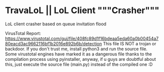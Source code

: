 # TravaLoL || LoL Client """Crasher"""
LoL client crasher based on queue invitation flood

VirusTotal Report: https://www.virustotal.com/gui/file/408fc89d1f16bdeaa5eda60a0b00454a780eacd3ac9662116bf1b2016e892b6b/detection
This file IS NOT a trojan or backdoor. If you don't trust me, install python3 and run the source file.
Some virustotal engines have marked it as a dangerous file thanks to the compilation process using pyinstaller, anyway, if u guys are doubtful about this, just execute the source file (main.py) instead of the compiled one :D
